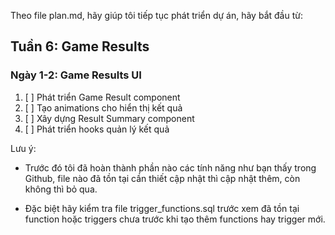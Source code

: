 Theo file plan.md, hãy giúp tôi tiếp tục phát triển dự án, hãy bắt đầu từ: 

## Tuần 6: Game Results

### Ngày 1-2: Game Results UI

1. [ ] Phát triển Game Result component
2. [ ] Tạo animations cho hiển thị kết quả
3. [ ] Xây dựng Result Summary component
4. [ ] Phát triển hooks quản lý kết quả

Lưu ý:  

* Trước đó tôi đã hoàn thành phần nào các tính năng như bạn thấy trong Github, file nào đã tồn tại cần thiết cập nhật thì cập nhật thêm, còn không thì bỏ qua.

* Đặc biệt hãy kiểm tra file trigger_functions.sql​  trước xem đã tồn tại function hoặc triggers chưa trước khi tạo thêm functions hay trigger mới.